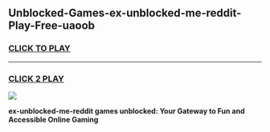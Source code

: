 
## Unblocked-Games-ex-unblocked-me-reddit-Play-Free-uaoob
<h3>
<a href="https://premium76.site?title=ex-unblocked-me-reddit&ref=10A">CLICK TO PLAY</a></h3>
<hr>

<h3>
<a href="https://premium76.site?title=ex-unblocked-me-reddit&ref=10A">CLICK 2 PLAY</a>
  
</h3>

<a href="https://premium76.site?title=ex-unblocked-me-reddit&ref=10A"><img src="https://clearcache.store/games.png"></a>


**ex-unblocked-me-reddit games unblocked: Your Gateway to Fun and Accessible Online Gaming**
